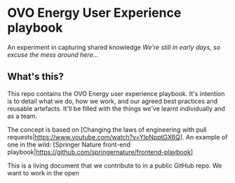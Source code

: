 # OVO Energy User Experience playbook
An experiment in capturing shared knowledge 
_We're still in early days, so excuse the mess around here..._


## What's this?
This repo contains the OVO Energy user experience playbook. It's intention is to detail what we do, how we work, and our agreed best practices and reusable artefacts. It'll be filled with the things we've learnt individually and as a team.

The concept is based on [Changing the laws of engineering with pull requests|https://www.youtube.com/watch?v=YIpNpptGX6Q].
An example of one in the wild: [Springer Nature front-end playbook|https://github.com/springernature/frontend-playbook]

This is a living document that we contribute to in a public GitHub repo. We want to work in the open


